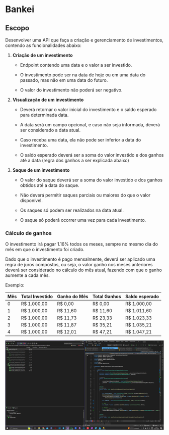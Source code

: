 # Bankei

## Escopo

Desenvolver uma API que faça a criação e gerenciamento de investimentos, contendo as funcionalidades abaixo:

1. **Criação de um investimento**
    - Endpoint contendo uma data e o valor a ser investido.
    
    - O investimento pode ser na data de hoje ou em uma data do passado, mas não em uma data do futuro.
    
    - O valor do investimento não poderá ser negativo.
    

2. **Visualização de um investimento**
  
    - Deverá retornar o valor inicial do investimento e o saldo esperado para determinada data.
    
    - A data será um campo opcional, e caso não seja informada, deverá ser considerado a data atual.
    
    - Caso receba uma data, ela não pode ser inferior a data do investimento.
    
    - O saldo esperado deverá ser a soma do valor investido e dos ganhos até a data (regra dos ganhos a ser explicada abaixo)
    
  
3. **Saque de um investimento**
    - O valor do saque deverá ser a soma do valor investido e dos ganhos obtidos até a data do saque.
    
    - Não deverá permitir saques parciais ou maiores do que o valor disponível.
    
    - Os saques só podem ser realizados na data atual.
    
    - O saque só poderá ocorrer uma vez para cada investimento.
    

### Cálculo de ganhos

O investimento irá pagar 1.16% todos os meses, sempre no mesmo dia do mês em que o investimento foi criado.

Dado que o investimento é pago mensalmente, deverá ser aplicado uma regra de juros compostos, ou seja, o valor ganho nos meses anteriores deverá ser considerado no cálculo do mês atual, fazendo com que o ganho aumente a cada mês.

Exemplo:

| Mês | Total Investido | Ganho do Mês | Total Ganhos | Saldo esperado |
| --- | --- | --- | --- | --- |
| 0   | R$ 1.000,00 | R$ 0,00 | R$ 0,00 | R$ 1.000,00 |
| 1   | R$ 1.000,00 | R$ 11,60 | R$ 11,60 | R$ 1.011,60 |
| 2   | R$ 1.000,00 | R$ 11,73 | R$ 23,33 | R$ 1.023,33 |
| 3   | R$ 1.000,00 | R$ 11,87 | R$ 35,21 | R$ 1.035,21 |
| 4   | R$ 1.000,00 | R$ 12,01 | R$ 47,21 | R$ 1.047,21 |



![Testes](https://github.com/DeveloperFabricio/Bankei/blob/master/Bankei.png?raw=true)
